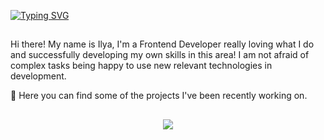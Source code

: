 [![Typing SVG](https://readme-typing-svg.herokuapp.com?font=Gotham+Pro&size=22&duration=4000&pause=1000&color=580BE4&width=435&lines=Welcome+to+korolevevev's+code+world)](https://git.io/typing-svg)
<h2></h2>

Hi there! My name is Ilya, I'm a Frontend Developer really loving what I do and successfully developing my own skills in this area! 
I am not afraid of complex tasks being happy to use new relevant technologies in development. 

🚀 Here you can find some of the projects I've been recently working on.

<h2></h2>

<p align="center">
  <a href="https://skillicons.dev">
    <img src="https://skillicons.dev/icons?i=react,js,ts,redux,html,css,git,jquery,bootstrap,figma,webpack,jest" />
  </a>
</p>

